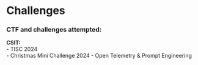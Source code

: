 # Challenges
<h3>CTF and challenges attempted:</h3>
<b>CSIT:</b><br>
- TISC 2024<br>
- Christmas Mini Challenge 2024 - Open Telemetry & Prompt Engineering
